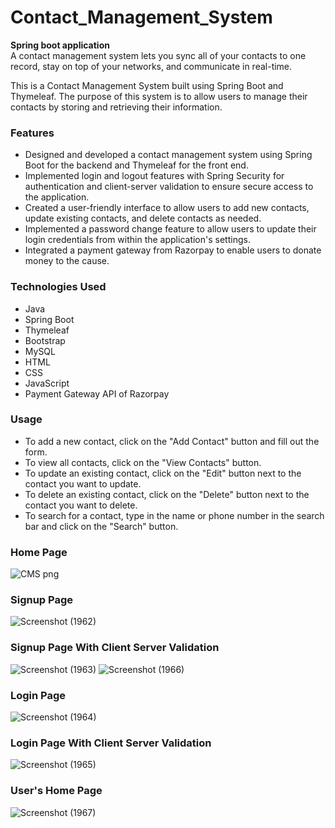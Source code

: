 # Contact_Management_System


**Spring boot application**
</br>
A contact management system lets you sync all of your contacts to one record, stay on top of your networks, and communicate in
real-time.

This is a Contact Management System built using Spring Boot and Thymeleaf. The purpose of this system is to allow users to manage their contacts by storing and retrieving their information.

### Features
- Designed and developed a contact management system using Spring Boot for the
  backend and Thymeleaf for the front end.
- Implemented login and logout features with Spring Security for authentication and
  client-server validation to ensure secure access to the application.
- Created a user-friendly interface to allow users to add new contacts, update existing
  contacts, and delete contacts as needed.
- Implemented a password change feature to allow users to update their login credentials
  from within the application's settings.
- Integrated a payment gateway from Razorpay to enable users to donate money to the
  cause.


### Technologies Used
- Java
- Spring Boot
- Thymeleaf
- Bootstrap
- MySQL
- HTML
- CSS
- JavaScript
- Payment Gateway API of Razorpay

### Usage
- To add a new contact, click on the "Add Contact" button and fill out the form.
- To view all contacts, click on the "View Contacts" button.
- To update an existing contact, click on the "Edit" button next to the contact you want to update.
- To delete an existing contact, click on the "Delete" button next to the contact you want to delete.
- To search for a contact, type in the name or phone number in the search bar and click on the "Search" button.

### Home Page

![CMS png](https://user-images.githubusercontent.com/101390725/231448478-e5a6fd58-d850-427a-8f0e-ac475e62d897.png)


### Signup Page

![Screenshot (1962)](https://user-images.githubusercontent.com/101390725/231449516-fd1704e5-0d9d-4e31-8faa-761d867d46c3.png)

### Signup Page With Client Server Validation

![Screenshot (1963)](https://user-images.githubusercontent.com/101390725/231450102-cc3a6c1d-c33c-45f8-94db-bf5d3fc5b2bb.png)
![Screenshot (1966)](https://user-images.githubusercontent.com/101390725/231452048-00524c3b-486f-4d30-bd8d-1fed16c37561.png)


### Login Page

![Screenshot (1964)](https://user-images.githubusercontent.com/101390725/231450966-93f8d65f-e5ba-4fdd-9863-83d386243f7d.png)

### Login Page With Client Server Validation

![Screenshot (1965)](https://user-images.githubusercontent.com/101390725/231451443-5f7a9cbb-5288-4c5b-af12-136ade28109b.png)

### User's Home Page

![Screenshot (1967)](https://user-images.githubusercontent.com/101390725/231452887-927a0f6b-2a0e-4c72-8352-012cdb842699.png)
